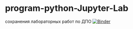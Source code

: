 # program-python-Jupyter-Lab
сохранения лабораторных работ по ДПО
[![Binder](https://mybinder.org/badge_logo.svg)](https://mybinder.org/v2/gh/TuchkaSoul/program-python-Jupyter-Lab.git/HEAD)
